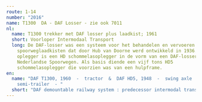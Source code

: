 ```yaml
---
route: 1-14
number: "2016"
name: T1300  DA - DAF Losser - zie ook 7011
nl:
  name: T1300 trekker met DAF losser plus laadkist; 1961
  short: Voorloper Intermodaal Transport
  long: De DAF-losser was een systeem voor het behandelen en vervoeren van
    spoorweglaadkisten dat door Hub van Doorne werd ontwikkeld in 1936.Deze
    oplegger is een HD schommelasoplegger in de vorm van een DAF-losser voor de
    Nederlandse Spoorwegen. Als basis diende een vijf tons HD5
    schommelasoplegger die voorzien was van een hulpframe.
en:
  name: "DAF T1300, 1960  -  tractor  &  DAF HD5, 1948  -  swing axle
    semi-trailer  - "
  short: "DAF demountable railway system : predecessor intermodal transport"
---
```

